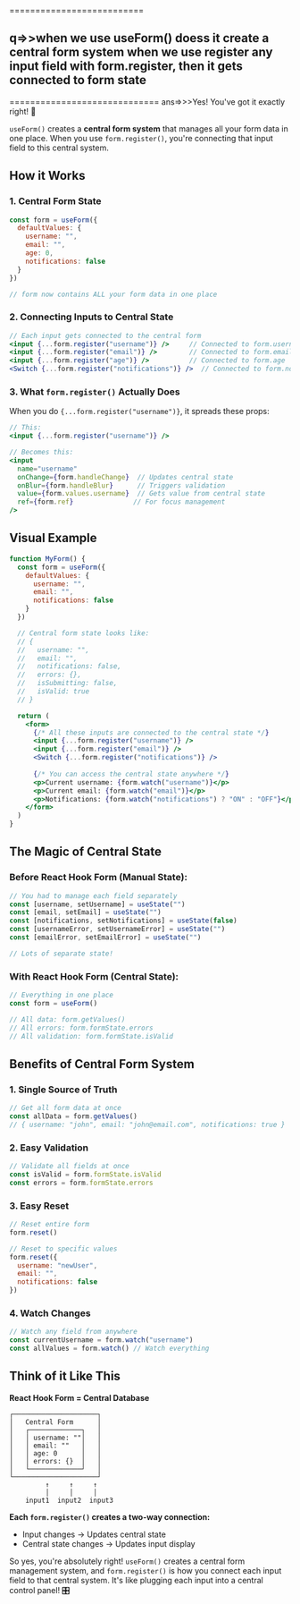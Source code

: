 ==========================
## q=>>when we use useForm() doess it create a central form system when we use register any input field with form.register, then it gets connected to form state
=============================
ans=>>>Yes! You've got it exactly right! 🎯

`useForm()` creates a **central form system** that manages all your form data in one place. When you use `form.register()`, you're connecting that input field to this central system.

## How it Works

### 1. **Central Form State**
```jsx
const form = useForm({
  defaultValues: {
    username: "",
    email: "",
    age: 0,
    notifications: false
  }
})

// form now contains ALL your form data in one place
```

### 2. **Connecting Inputs to Central State**
```jsx
// Each input gets connected to the central form
<input {...form.register("username")} />     // Connected to form.username
<input {...form.register("email")} />        // Connected to form.email
<input {...form.register("age")} />          // Connected to form.age
<Switch {...form.register("notifications")} />  // Connected to form.notifications
```

### 3. **What `form.register()` Actually Does**
When you do `{...form.register("username")}`, it spreads these props:
```jsx
// This:
<input {...form.register("username")} />

// Becomes this:
<input 
  name="username"
  onChange={form.handleChange}  // Updates central state
  onBlur={form.handleBlur}      // Triggers validation
  value={form.values.username}  // Gets value from central state
  ref={form.ref}               // For focus management
/>
```

## Visual Example

```jsx
function MyForm() {
  const form = useForm({
    defaultValues: {
      username: "",
      email: "",
      notifications: false
    }
  })

  // Central form state looks like:
  // {
  //   username: "",
  //   email: "",
  //   notifications: false,
  //   errors: {},
  //   isSubmitting: false,
  //   isValid: true
  // }

  return (
    <form>
      {/* All these inputs are connected to the central state */}
      <input {...form.register("username")} />
      <input {...form.register("email")} />
      <Switch {...form.register("notifications")} />
      
      {/* You can access the central state anywhere */}
      <p>Current username: {form.watch("username")}</p>
      <p>Current email: {form.watch("email")}</p>
      <p>Notifications: {form.watch("notifications") ? "ON" : "OFF"}</p>
    </form>
  )
}
```

## The Magic of Central State

### **Before React Hook Form (Manual State):**
```jsx
// You had to manage each field separately
const [username, setUsername] = useState("")
const [email, setEmail] = useState("")
const [notifications, setNotifications] = useState(false)
const [usernameError, setUsernameError] = useState("")
const [emailError, setEmailError] = useState("")

// Lots of separate state!
```

### **With React Hook Form (Central State):**
```jsx
// Everything in one place
const form = useForm()

// All data: form.getValues()
// All errors: form.formState.errors
// All validation: form.formState.isValid
```

## Benefits of Central Form System

### 1. **Single Source of Truth**
```jsx
// Get all form data at once
const allData = form.getValues()
// { username: "john", email: "john@email.com", notifications: true }
```

### 2. **Easy Validation**
```jsx
// Validate all fields at once
const isValid = form.formState.isValid
const errors = form.formState.errors
```

### 3. **Easy Reset**
```jsx
// Reset entire form
form.reset()

// Reset to specific values
form.reset({
  username: "newUser",
  email: "",
  notifications: false
})
```

### 4. **Watch Changes**
```jsx
// Watch any field from anywhere
const currentUsername = form.watch("username")
const allValues = form.watch() // Watch everything
```

## Think of it Like This

**React Hook Form = Central Database**
```
┌─────────────────────┐
│   Central Form      │
│   ┌─────────────┐   │
│   │ username: ""│   │
│   │ email: ""   │   │
│   │ age: 0      │   │
│   │ errors: {}  │   │
│   └─────────────┘   │
└─────────────────────┘
         ↑     ↑     ↑
         │     │     │
    input1  input2  input3
```

**Each `form.register()` creates a two-way connection:**
- Input changes → Updates central state
- Central state changes → Updates input display

So yes, you're absolutely right! `useForm()` creates a central form management system, and `form.register()` is how you connect each input field to that central system. It's like plugging each input into a central control panel! 🎛️